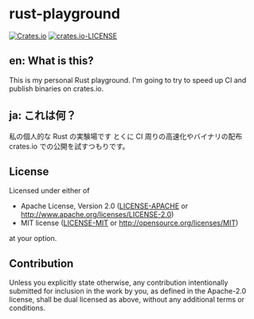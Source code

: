 # rust-playground

[![Crates.io](https://img.shields.io/crates/d/kitsuyui-rust-playground)](https://crates.io/crates/kitsuyui-rust-playground)
[![crates.io-LICENSE](https://img.shields.io/crates/l/kitsuyui-rust-playground)](https://github.com/kitsuyui/rust-playground#license)

## en: What is this?

This is my personal Rust playground.
I'm going to try to speed up CI and publish binaries on crates.io.

## ja: これは何？

私の個人的な Rust の実験場です
とくに CI 周りの高速化やバイナリの配布 crates.io での公開を試すつもりです。

## License

Licensed under either of

 * Apache License, Version 2.0
   ([LICENSE-APACHE](LICENSE-APACHE) or http://www.apache.org/licenses/LICENSE-2.0)
 * MIT license
   ([LICENSE-MIT](LICENSE-MIT) or http://opensource.org/licenses/MIT)

at your option.

## Contribution

Unless you explicitly state otherwise, any contribution intentionally submitted
for inclusion in the work by you, as defined in the Apache-2.0 license, shall be
dual licensed as above, without any additional terms or conditions.